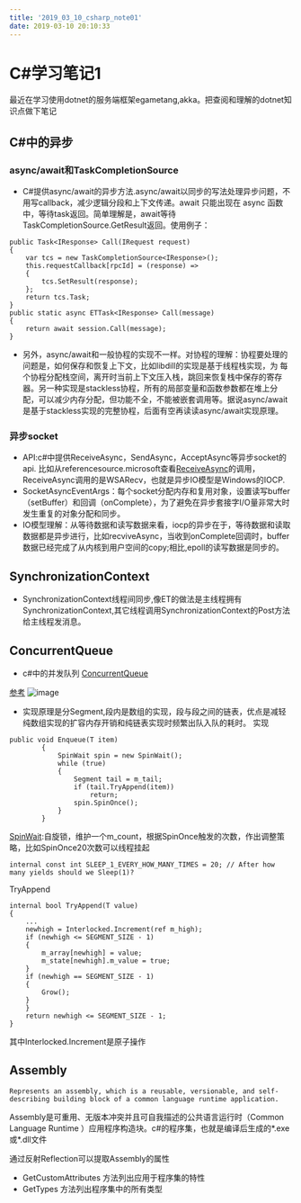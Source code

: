 ```yaml
---
title: '2019_03_10_csharp_note01'
date: 2019-03-10 20:10:33
---
```

# C#学习笔记1
最近在学习使用dotnet的服务端框架egametang,akka。把查阅和理解的dotnet知识点做下笔记

## C#中的异步
### async/await和TaskCompletionSource
- C#提供async/await的异步方法.async/await以同步的写法处理异步问题，不用写callback，减少逻辑分段和上下文传递。await 只能出现在 async 函数中，等待task返回。简单理解是，await等待TaskCompletionSource.GetResult返回。使用例子：
```
public Task<IResponse> Call(IRequest request)
{
	var tcs = new TaskCompletionSource<IResponse>();
	this.requestCallback[rpcId] = (response) =>
	{
		tcs.SetResult(response);
	};
	return tcs.Task;
}
public static async ETTask<IResponse> Call(message)
{
	return await session.Call(message);
}
```

- 另外，async/await和一般协程的实现不一样。对协程的理解：协程要处理的问题是，如何保存和恢复上下文，比如libdill的实现是基于线程栈实现，为
每个协程分配栈空间，离开时当前上下文压入栈，跳回来恢复栈中保存的寄存器。另一种实现是stackless协程，所有的局部变量和函数参数都在堆上分配，可以减少内存分配，但功能不全，不能被嵌套调用等。据说async/await是基于stackless实现的完整协程，后面有空再读读async/await实现原理。

### 异步socket
- API:c#中提供ReceiveAsync，SendAsync，AcceptAsync等异步socket的api.
比如从referencesource.microsoft查看[ReceiveAsync](https://referencesource.microsoft.com/#System/net/System/Net/Sockets/Socket.cs,194ae41217fbaf74)的调用，ReceiveAsync调用的是WSARecv，也就是异步IO模型是Windows的IOCP.
- SocketAsyncEventArgs：每个socket分配内存和复用对象，设置读写buffer（setBuffer）和回调（onComplete），为了避免在异步套接字I/O量非常大时发生重复的对象分配和同步。
- IO模型理解：从等待数据和读写数据来看，iocp的异步在于，等待数据和读取数据都是异步进行，比如recviveAsync，当收到onComplete回调时，buffer数据已经完成了从内核到用户空间的copy;相比,epoll的读写数据是同步的。

## SynchronizationContext
- SynchronizationContext线程间同步,像ET的做法是主线程拥有SynchronizationContext,其它线程调用SynchronizationContext的Post方法给主线程发消息。

## ConcurrentQueue
- c#中的并发队列 [ConcurrentQueue](https://referencesource.microsoft.com/#mscorlib/system/Collections/Concurrent/ConcurrentQueue.cs,18bcbcbdddbcfdcb)

[参考](https://www.bbsmax.com/A/GBJr0DRd0e/)
![image](concurrentQueue.png)
- 实现原理是分Segment,段内是数组的实现，段与段之间的链表，优点是减轻纯数组实现的扩容内存开销和纯链表实现时频繁出队入队的耗时。
实现
```
public void Enqueue(T item)
        {
            SpinWait spin = new SpinWait();
            while (true)
            {
                Segment tail = m_tail;
                if (tail.TryAppend(item))
                    return;
                spin.SpinOnce();
            }
        }
```
[SpinWait](https://referencesource.microsoft.com/#mscorlib/system/threading/SpinWait.cs,fb21e45acae7e04c):自旋锁，维护一个m_count，根据SpinOnce触发的次数，作出调整策略，比如SpinOnce20次数可以线程挂起
```
internal const int SLEEP_1_EVERY_HOW_MANY_TIMES = 20; // After how many yields should we Sleep(1)?
```
TryAppend
```
internal bool TryAppend(T value)
{
    ...
    newhigh = Interlocked.Increment(ref m_high);
    if (newhigh <= SEGMENT_SIZE - 1)
    {
        m_array[newhigh] = value;
        m_state[newhigh].m_value = true;
    }
    if (newhigh == SEGMENT_SIZE - 1)
    {
        Grow();
    }
    }
    return newhigh <= SEGMENT_SIZE - 1;
}
```
其中Interlocked.Increment是原子操作


## Assembly

```
Represents an assembly, which is a reusable, versionable, and self-describing building block of a common language runtime application.
```
Assembly是可重用、无版本冲突并且可自我描述的公共语言运行时（Common Language Runtime ）应用程序构造块。c#的程序集，也就是编译后生成的*.exe或*.dll文件

通过反射Reflection可以提取Assembly的属性
- GetCustomAttributes 方法列出应用于程序集的特性
- GetTypes 方法列出程序集中的所有类型